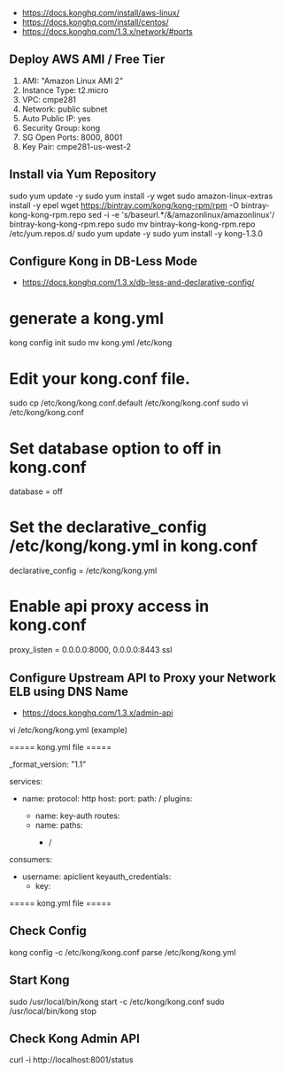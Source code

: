 
* https://docs.konghq.com/install/aws-linux/
* https://docs.konghq.com/install/centos/
* https://docs.konghq.com/1.3.x/network/#ports

## Deploy AWS AMI / Free Tier


1. AMI: "Amazon Linux AMI 2" 
2. Instance Type: t2.micro
3. VPC: cmpe281
4. Network: public subnet
5. Auto Public IP: yes
6. Security Group: kong 
7. SG Open Ports: 8000, 8001
8. Key Pair: cmpe281-us-west-2


## Install via Yum Repository 

  sudo yum update -y
  sudo yum install -y wget
  sudo amazon-linux-extras install -y epel
  wget https://bintray.com/kong/kong-rpm/rpm -O bintray-kong-kong-rpm.repo
  sed -i -e 's/baseurl.*/&\/amazonlinux\/amazonlinux'/ bintray-kong-kong-rpm.repo
  sudo mv bintray-kong-kong-rpm.repo /etc/yum.repos.d/
  sudo yum update -y
  sudo yum install -y kong-1.3.0


## Configure Kong in DB-Less Mode

* https://docs.konghq.com/1.3.x/db-less-and-declarative-config/

# generate a kong.yml
kong config init
sudo mv kong.yml /etc/kong

# Edit your kong.conf file. 
sudo cp /etc/kong/kong.conf.default /etc/kong/kong.conf
sudo vi /etc/kong/kong.conf

# Set database option to off in kong.conf
database = off

# Set the declarative_config /etc/kong/kong.yml in kong.conf
declarative_config = /etc/kong/kong.yml

# Enable api proxy access in kong.conf
proxy_listen = 0.0.0.0:8000, 0.0.0.0:8443 ssl

## Configure Upstream API to Proxy your Network ELB using DNS Name

* https://docs.konghq.com/1.3.x/admin-api

vi /etc/kong/kong.yml (example)

===== kong.yml file =====

  _format_version: "1.1"

  services:
  - name: <api>
    protocol: http
    host: <dns namne to your elb>
    port: <your elb port>
    path: /
    plugins:
    - name: key-auth
    routes:
    - name: <api>
      paths:
      - /

  consumers:
  - username: apiclient
    keyauth_credentials:
    - key: <your api key>

===== kong.yml file =====


## Check Config 
kong config -c /etc/kong/kong.conf parse /etc/kong/kong.yml


## Start Kong

sudo /usr/local/bin/kong start -c /etc/kong/kong.conf 
sudo /usr/local/bin/kong stop


## Check Kong Admin API

curl -i http://localhost:8001/status


